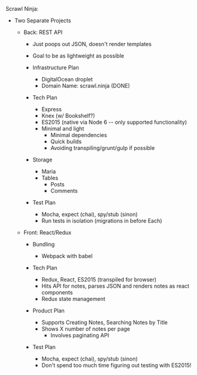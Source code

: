 Scrawl Ninja:
- Two Separate Projects
  - Back: REST API
    - Just poops out JSON, doesn't render templates
    - Goal to be as lightweight as possible

    - Infrastructure Plan
      - DigitalOcean droplet
      - Domain Name: scrawl.ninja (DONE)

    - Tech Plan
      - Express
      - Knex (w/ Bookshelf?)
      - ES2015 (native via Node 6 -- only supported functionality)
      - Minimal and light
        - Minimal dependencies
        - Quick builds
        - Avoiding transpiling/grunt/gulp if possible

    - Storage
      - Maria
      - Tables
        - Posts
        - Comments

    - Test Plan
      - Mocha, expect (chai), spy/stub (sinon)
      - Run tests in isolation (migrations in before Each)

  - Front: React/Redux

    - Bundling
      - Webpack with babel

    - Tech Plan
      - Redux, React, ES2015 (transpiled for browser)
      - Hits API for notes, parses JSON and renders notes as react components
      - Redux state management

    - Product Plan
      - Supports Creating Notes, Searching Notes by Title
      - Shows X number of notes per page
        - Involves paginating API

    - Test Plan
      - Mocha, expect (chai), spy/stub (sinon)
      - Don't spend too much time figuring out testing with ES2015!

